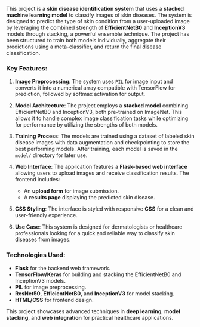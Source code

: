 This project is a **skin disease identification system** that uses a **stacked machine learning model** to classify images of skin diseases. The system is designed to predict the type of skin condition from a user-uploaded image by leveraging the combined strength of **EfficientNetB0** and **InceptionV3** models through stacking, a powerful ensemble technique. The project has been structured to train both models individually, aggregate their predictions using a meta-classifier, and return the final disease classification.

### Key Features:
1. **Image Preprocessing**: The system uses `PIL` for image input and converts it into a numerical array compatible with TensorFlow for prediction, followed by softmax activation for output.

2. **Model Architecture**: The project employs a **stacked model** combining EfficientNetB0 and InceptionV3, both pre-trained on ImageNet. This allows it to handle complex image classification tasks while optimizing for performance by utilizing the strengths of both models.

3. **Training Process**: The models are trained using a dataset of labeled skin disease images with data augmentation and checkpointing to store the best performing models. After training, each model is saved in the `model/` directory for later use.

4. **Web Interface**: The application features a **Flask-based web interface** allowing users to upload images and receive classification results. The frontend includes:
   - An **upload form** for image submission.
   - A **results page** displaying the predicted skin disease.
   
5. **CSS Styling**: The interface is styled with responsive **CSS** for a clean and user-friendly experience.

6. **Use Case**: This system is designed for dermatologists or healthcare professionals looking for a quick and reliable way to classify skin diseases from images.

### Technologies Used:
- **Flask** for the backend web framework.
- **TensorFlow/Keras** for building and stacking the EfficientNetB0 and InceptionV3 models.
- **PIL** for image preprocessing.
- **ResNet50**, **EfficientNetB0**, and **InceptionV3** for model stacking.
- **HTML/CSS** for frontend design.

This project showcases advanced techniques in **deep learning**, **model stacking**, and **web integration** for practical healthcare applications.
